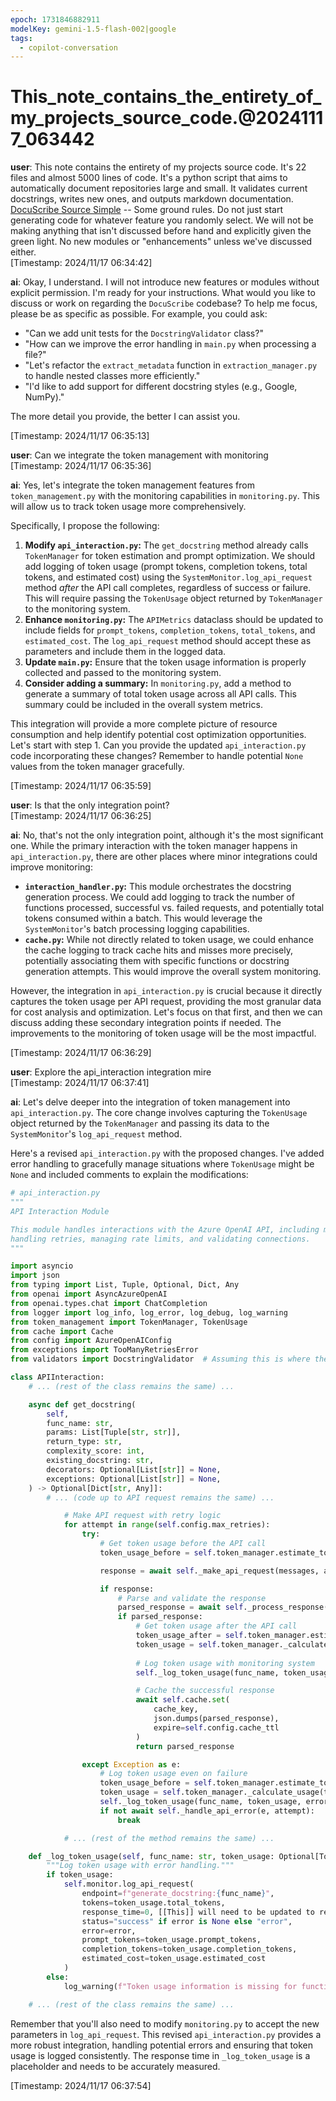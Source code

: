 ```yaml
---
epoch: 1731846882911
modelKey: gemini-1.5-flash-002|google
tags:
  - copilot-conversation
---
```


# This_note_contains_the_entirety_of_my_projects_source_code.@20241117_063442

**user**: This note contains the entirety of my projects source code. It's 22 files and almost 5000 lines of code. It's a python script that aims to automatically document repositories large and small. It validates current docstrings, writes new ones, and outputs markdown documentation. [DocuScribe Source Simple](DocuScribe%20Source%20Simple.md) -- Some ground rules. Do not just start generating code for whatever feature you randomly select. We will not be making anything that isn't discussed before hand and explicitly given the green light. No new modules or "enhancements" unless we've discussed either.  
[Timestamp: 2024/11/17 06:34:42]

**ai**: Okay, I understand. I will not introduce new features or modules without explicit permission. I'm ready for your instructions. What would you like to discuss or work on regarding the `DocuScribe` codebase? To help me focus, please be as specific as possible. For example, you could ask:

* "Can we add unit tests for the `DocstringValidator` class?"
* "How can we improve the error handling in `main.py` when processing a file?"
* "Let's refactor the `extract_metadata` function in `extraction_manager.py` to handle nested classes more efficiently."
* "I'd like to add support for different docstring styles (e.g., Google, NumPy)."

The more detail you provide, the better I can assist you.

[Timestamp: 2024/11/17 06:35:13]

**user**: Can we integrate the token management with monitoring  
[Timestamp: 2024/11/17 06:35:36]

**ai**: Yes, let's integrate the token management features from `token_management.py` with the monitoring capabilities in `monitoring.py`. This will allow us to track token usage more comprehensively.

Specifically, I propose the following:

1. **Modify `api_interaction.py`:** The `get_docstring` method already calls `TokenManager` for token estimation and prompt optimization. We should add logging of token usage (prompt tokens, completion tokens, total tokens, and estimated cost) using the `SystemMonitor.log_api_request` method *after* the API call completes, regardless of success or failure. This will require passing the `TokenUsage` object returned by `TokenManager` to the monitoring system.
2. **Enhance `monitoring.py`:** The `APIMetrics` dataclass should be updated to include fields for `prompt_tokens`, `completion_tokens`, `total_tokens`, and `estimated_cost`. The `log_api_request` method should accept these as parameters and include them in the logged data.
3. **Update `main.py`:** Ensure that the token usage information is properly collected and passed to the monitoring system.
4. **Consider adding a summary:** In `monitoring.py`, add a method to generate a summary of total token usage across all API calls. This summary could be included in the overall system metrics.

This integration will provide a more complete picture of resource consumption and help identify potential cost optimization opportunities. Let's start with step 1. Can you provide the updated `api_interaction.py` code incorporating these changes? Remember to handle potential `None` values from the token manager gracefully.

[Timestamp: 2024/11/17 06:35:59]

**user**: Is that the only integration point?  
[Timestamp: 2024/11/17 06:36:25]

**ai**: No, that's not the only integration point, although it's the most significant one. While the primary interaction with the token manager happens in `api_interaction.py`, there are other places where minor integrations could improve monitoring:

* **`interaction_handler.py`:** This module orchestrates the docstring generation process. We could add logging to track the number of functions processed, successful vs. failed requests, and potentially total tokens consumed within a batch. This would leverage the `SystemMonitor`'s batch processing logging capabilities.
* **`cache.py`:** While not directly related to token usage, we could enhance the cache logging to track cache hits and misses more precisely, potentially associating them with specific functions or docstring generation attempts. This would improve the overall system monitoring.

However, the integration in `api_interaction.py` is crucial because it directly captures the token usage per API request, providing the most granular data for cost analysis and optimization. Let's focus on that first, and then we can discuss adding these secondary integration points if needed. The improvements to the monitoring of token usage will be the most impactful.

[Timestamp: 2024/11/17 06:36:29]

**user**: Explore the api_interaction integration mire  
[Timestamp: 2024/11/17 06:37:41]

**ai**: Let's delve deeper into the integration of token management into `api_interaction.py`. The core change involves capturing the `TokenUsage` object returned by the `TokenManager` and passing its data to the `SystemMonitor`'s `log_api_request` method.

Here's a revised `api_interaction.py` with the proposed changes. I've added error handling to gracefully manage situations where `TokenUsage` might be `None` and included comments to explain the modifications:

```python
# api_interaction.py
"""
API Interaction Module

This module handles interactions with the Azure OpenAI API, including making requests,
handling retries, managing rate limits, and validating connections.
"""

import asyncio
import json
from typing import List, Tuple, Optional, Dict, Any
from openai import AsyncAzureOpenAI
from openai.types.chat import ChatCompletion
from logger import log_info, log_error, log_debug, log_warning
from token_management import TokenManager, TokenUsage
from cache import Cache
from config import AzureOpenAIConfig
from exceptions import TooManyRetriesError
from validators import DocstringValidator  # Assuming this is where the validator is defined

class APIInteraction:
    # ... (rest of the class remains the same) ...

    async def get_docstring(
        self,
        func_name: str,
        params: List[Tuple[str, str]],
        return_type: str,
        complexity_score: int,
        existing_docstring: str,
        decorators: Optional[List[str]] = None,
        exceptions: Optional[List[str]] = None,
    ) -> Optional[Dict[str, Any]]:
        # ... (code up to API request remains the same) ...

            # Make API request with retry logic
            for attempt in range(self.config.max_retries):
                try:
                    # Get token usage before the API call
                    token_usage_before = self.token_manager.estimate_tokens(self._create_prompt(func_name, params, return_type, complexity_score, existing_docstring, decorators, exceptions))

                    response = await self._make_api_request(messages, attempt)

                    if response:
                        # Parse and validate the response
                        parsed_response = await self._process_response(response, {'function': func_name})
                        if parsed_response:
                            # Get token usage after the API call
                            token_usage_after = self.token_manager.estimate_tokens(response.choices[0].message.content)
                            token_usage = self.token_manager._calculate_usage(token_usage_before, token_usage_after)
                            
                            # Log token usage with monitoring system
                            self._log_token_usage(func_name, token_usage)

                            # Cache the successful response
                            await self.cache.set(
                                cache_key,
                                json.dumps(parsed_response),
                                expire=self.config.cache_ttl
                            )
                            return parsed_response

                except Exception as e:
                    # Log token usage even on failure
                    token_usage_before = self.token_manager.estimate_tokens(self._create_prompt(func_name, params, return_type, complexity_score, existing_docstring, decorators, exceptions))
                    token_usage = self.token_manager._calculate_usage(token_usage_before, 0)
                    self._log_token_usage(func_name, token_usage, error=str(e))
                    if not await self._handle_api_error(e, attempt):
                        break

            # ... (rest of the method remains the same) ...

    def _log_token_usage(self, func_name: str, token_usage: Optional[TokenUsage], error: Optional[str] = None) -> None:
        """Log token usage with error handling."""
        if token_usage:
            self.monitor.log_api_request(
                endpoint=f"generate_docstring:{func_name}",
                tokens=token_usage.total_tokens,
                response_time=0, [[This]] will need to be updated to reflect actual response time
                status="success" if error is None else "error",
                error=error,
                prompt_tokens=token_usage.prompt_tokens,
                completion_tokens=token_usage.completion_tokens,
                estimated_cost=token_usage.estimated_cost
            )
        else:
            log_warning(f"Token usage information is missing for function: {func_name}")

    # ... (rest of the class remains the same) ...
```

Remember that you'll also need to modify `monitoring.py` to accept the new parameters in `log_api_request`. This revised `api_interaction.py` provides a more robust integration, handling potential errors and ensuring that token usage is logged consistently. The response time in `_log_token_usage` is a placeholder and needs to be accurately measured.

[Timestamp: 2024/11/17 06:37:54]
